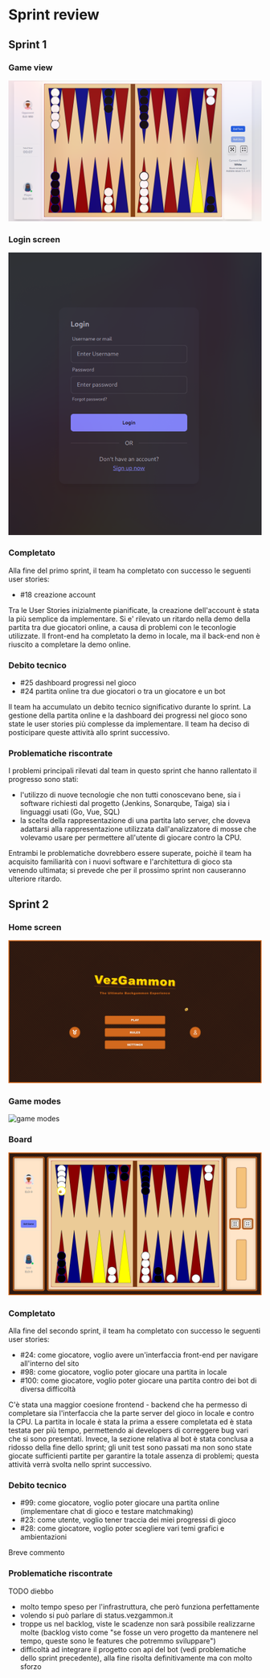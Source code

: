 # Sprint review
## Sprint 1
### Game view
![first demo](./imgs/s1-demo.png)
### Login screen
![login](./imgs/s1-login.png)

### Completato
Alla fine del primo sprint, il team ha completato con successo le seguenti user stories:
- #18 creazione account

Tra le User Stories inizialmente pianificate, la creazione dell'account è stata la più semplice da implementare. Si e' rilevato un ritardo nella demo della partita tra due giocatori online, a causa di problemi con le teconlogie utilizzate. Il front-end ha completato la demo in locale, ma il back-end non è riuscito a completare la demo online.

### Debito tecnico
- #25 dashboard progressi nel gioco
- #24 partita online tra due giocatori o tra un giocatore e un bot

Il team ha accumulato un debito tecnico significativo durante lo sprint. La gestione della partita online e la dashboard dei progressi nel gioco sono state le user stories più complesse da implementare. Il team ha deciso di posticipare queste attività allo sprint successivo.

### Problematiche riscontrate
I problemi principali rilevati dal team in questo sprint che hanno rallentato il progresso sono stati:
- l'utilizzo di nuove tecnologie che non tutti conoscevano bene, sia i software richiesti dal progetto (Jenkins, Sonarqube, Taiga) sia i linguaggi usati (Go, Vue, SQL)
- la scelta della rappresentazione di una partita lato server, che doveva adattarsi alla rappresentazione utilizzata dall'analizzatore di mosse che volevamo usare per permettere all'utente di giocare contro la CPU.

Entrambi le problematiche dovrebbero essere superate, poichè il team ha acquisito familiarità con i nuovi software e l'architettura di gioco sta venendo ultimata; si prevede che per il prossimo sprint non causeranno ulteriore ritardo.

## Sprint 2
### Home screen
![home screen](./imgs/s2-home.png)
### Game modes
![game modes](./imgs/s2-gamemodes)
### Board
![board](./imgs/s2-board.png)

### Completato
Alla fine del secondo sprint, il team ha completato con successo le seguenti user stories:
- #24: come giocatore, voglio avere un'interfaccia front-end per navigare all'interno del sito
- #98: come giocatore, voglio poter giocare una partita in locale
- #100: come giocatore, voglio poter giocare una partita contro dei bot di diversa difficoltà

C'è stata una maggior coesione frontend - backend che ha permesso di completare sia l'interfaccia che la parte server del gioco in locale e contro la CPU.
La partita in locale è stata la prima a essere completata ed è stata testata per più tempo, permettendo ai developers di correggere bug vari che si sono presentati.
Invece, la sezione relativa al bot è stata conclusa a ridosso della fine dello sprint; gli unit test sono passati ma non sono state giocate sufficienti partite per 
garantire la totale assenza di problemi; questa attività verrà svolta nello sprint successivo.

### Debito tecnico
- #99: come giocatore, voglio poter giocare una partita online (implementare chat di gioco e testare matchmaking)
- #23: come utente, voglio tener traccia dei miei progressi di gioco
- #28: come giocatore, voglio poter scegliere vari temi grafici e ambientazioni

Breve commento

### Problematiche riscontrate

TODO diebbo
- molto tempo speso per l'infrastruttura, che però funziona perfettamente
- volendo si può parlare di status.vezgammon.it
- troppe us nel backlog, viste le scadenze non sarà possibile realizzarne molte 
   (backlog visto come "se fosse un vero progetto da mantenere nel tempo, queste sono le features che potremmo sviluppare")
- difficoltà ad integrare il progetto con api del bot (vedi problematiche dello sprint precedente), alla fine risolta definitivamente ma con molto sforzo
